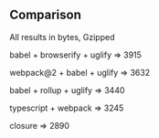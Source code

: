 ##  Comparison

All results in bytes, Gzipped

babel + browserify + uglify => 3915 <!-- .element: class="fragment" -->

webpack@2 + babel + uglify => 3632 <!-- .element: class="fragment" -->

babel + rollup + uglify => 3440 <!-- .element: class="fragment" -->

typescript + webpack => 3245 <!-- .element: class="fragment" -->

closure => 2890 <!-- .element: class="fragment" -->
